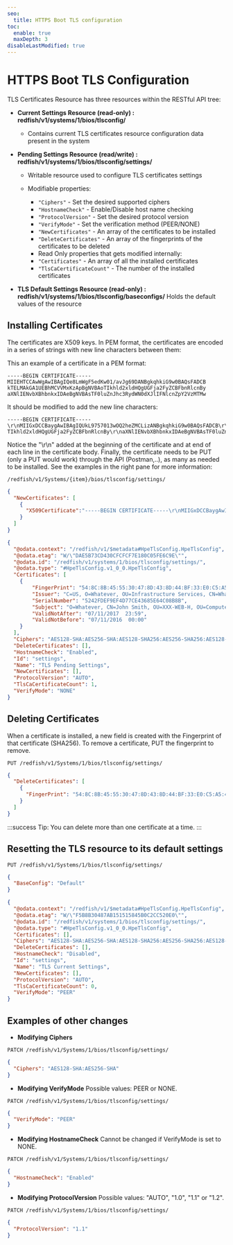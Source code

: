 ```yaml
---
seo:
  title: HTTPS Boot TLS configuration
toc:
  enable: true
  maxDepth: 3
disableLastModified: true
---
```


# HTTPS Boot TLS Configuration

 TLS Certificates Resource has three resources within the RESTful API tree:

* **Current Settings Resource (read-only) : redfish/v1/systems/1/bios/tlsconfig/**
  * Contains current TLS certificates resource configuration data present in the system
* **Pending Settings Resource (read/write) : redfish/v1/systems/1/bios/tlsconfig/settings/**
  * Writable resource used to configure TLS certificates settings
  * Modifiable properties:

    * `"Ciphers"` - Set the desired supported ciphers
    * `"HostnameCheck"` - Enable/Disable host name checking
    * `"ProtocolVersion"` - Set the desired protocol version
    * `"VerifyMode"` - Set the verification method (PEER/NONE)
    * `"NewCertificates"` - An array of the certificates to be installed
    * `"DeleteCertificates"` - An array of the fingerprints of the certificates to be deleted
    * Read Only properties that gets modified internally:
    * `"Certificates"` - An array of all the installed certificates
    * `"TlsCaCertificateCount"` - The number of the installed certificates

* **TLS Default Settings Resource (read-only) : redfish/v1/systems/1/bios/tlsconfig/baseconfigs/**
   Holds the default values of the resource

## Installing Certificates

  The certificates are X509 keys. In PEM format, the certificates are encoded in a series of strings with new line characters between
  them:

  This an example of a certificate in a PEM format:

    -----BEGIN CERTIFICATE-----
    MIIEHTCCAwWgAwIBAgIQe8LmWgF5edKw01/avJg69DANBgkqhkiG9w0BAQsFADCB
    kTELMAkGA1UEBhMCVVMxKzApBgNVBAoTIkhld2xldHQgUGFja2FyZCBFbnRlcnBy
    aXNlIENvbXBhbnkxIDAeBgNVBAsTF0luZnJhc3RydWN0dXJlIFNlcnZpY2VzMTMw

  It should be modified to add the new line characters:

    -----BEGIN CERTIFICATE-----\r\nMIIGxDCCBaygAwIBAgIQUkL9757013wOQ2heZMCLizANBgkqhkiG9w0BAQsFADCB\r\nkTELMAkGA1UEBhMCVVMxKzApBgNVBAo
    TIkhld2xldHQgUGFja2FyZCBFbnRlcnBy\r\naXNlIENvbXBhbnkxIDAeBgNVBAsTF0luZnJhc3RydWN0dXJlIFNlcnZpY2VzMTMw\r\n

  Notice the "\r\n" added at the beginning of the certificate and at end of each line in the certificate body.
  Finally, the certificate needs to be PUT (only a PUT would work) through the API (Postman,..), as many as needed to be installed. See the examples in the right pane for more information:

```text PUT request
/redfish/v1/Systems/{item}/bios/tlsconfig/settings/
```

```json Body
{
  "NewCertificates": [
    {
      "X509Certificate":"-----BEGIN CERTIFICATE-----\r\nMIIGxDCCBaygAwIBAgIQUkL9757013wOQ2heZMCLizANBg......"
    }
  ]
}
```

```json Result after reboot
{
  "@odata.context": "/redfish/v1/$metadata#HpeTlsConfig.HpeTlsConfig",
  "@odata.etag": "W/\"DAE5B73CD430CFCFCF7E180C05FE6C9E\"",
  "@odata.id": "/redfish/v1/systems/1/bios/tlsconfig/settings/",
  "@odata.type": "#HpeTlsConfig.v1_0_0.HpeTlsConfig",
  "Certificates": [
    {
        "FingerPrint": "54:8C:8B:45:55:30:47:8D:43:8D:44:BF:33:E0:C5:A5:44:1E:E9:5E:B2:0A:AC:A6:CA:59:B6:D9:7B:FC:83:A9",
        "Issuer": "C=US, O=Whatever, OU=Infrastructure Services, CN=Whatever Private Root CA",
        "SerialNumber": "5242FDEF9EF4D77CE43685E64C08B8B",
        "Subject": "O=Whatever, CN=John Smith, OU=XXX-WEB-H, OU=Computer Name - Smith.John, OU=Employment Status - Employees, OU=SmartCard, emailAddress=John.Smith@whatever.com",
        "ValidNotAfter": "07/11/2017  23:59",
        "ValidNotBefore": "07/11/2016  00:00"
    }
  ],
  "Ciphers": "AES128-SHA:AES256-SHA:AES128-SHA256:AES256-SHA256:AES128-GCM-SHA256:AES256-GCM-SHA384",
  "DeleteCertificates": [],
  "HostnameCheck": "Enabled",
  "Id": "settings",
  "Name": "TLS Pending Settings",
  "NewCertificates": [],
  "ProtocolVersion": "AUTO",
  "TlsCaCertificateCount": 1,
  "VerifyMode": "NONE"
}
```

## Deleting Certificates

When a certificate is installed, a new field is created with the Fingerprint of that certificate (SHA256).  To remove a certificate, PUT the fingerprint to remove.

```text PUT request
PUT /redfish/v1/Systems/1/bios/tlsconfig/settings/
```

```json Body
{
  "DeleteCertificates": [
    {
      "FingerPrint": "54:8C:8B:45:55:30:47:8D:43:8D:44:BF:33:E0:C5:A5:44:1E:E9:5E:B2:0A:AC:A6:CA:59:B6:D9:7B:FC:83:A9"
    }
  ]
}
```

:::success Tip:
You can delete more than one certificate at a time.
:::

## Resetting the TLS resource to its default settings

```text PUT request
PUT /redfish/v1/Systems/1/bios/tlsconfig/settings/
```

```json Body
{
  "BaseConfig": "Default"
}
```

```json Result after reboot
{
  "@odata.context": "/redfish/v1/$metadata#HpeTlsConfig.HpeTlsConfig",
  "@odata.etag": "W/\"F5B8B30487AB151515845B0C2CC520E0\"",
  "@odata.id": "/redfish/v1/systems/1/bios/tlsconfig/settings/",
  "@odata.type": "#HpeTlsConfig.v1_0_0.HpeTlsConfig",
  "Certificates": [],
  "Ciphers": "AES128-SHA:AES256-SHA:AES128-SHA256:AES256-SHA256:AES128-GCM-SHA256:AES256-GCM-SHA384",
  "DeleteCertificates": [],
  "HostnameCheck": "Disabled",
  "Id": "settings",
  "Name": "TLS Current Settings",
  "NewCertificates": [],
  "ProtocolVersion": "AUTO",
  "TlsCaCertificateCount": 0,
  "VerifyMode": "PEER"
}
```

## Examples of other changes

* **Modifying Ciphers**

```text PATCH request
PATCH /redfish/v1/Systems/1/bios/tlsconfig/settings/
```

```json Body
{
  "Ciphers": "AES128-SHA:AES256-SHA"
}
```

* **Modifying VerifyMode**
Possible values: PEER or NONE.

```text PATCH request
PATCH /redfish/v1/Systems/1/bios/tlsconfig/settings/
```

```json Body
{
  "VerifyMode": "PEER"
}    
```

* **Modifying HostnameCheck**
Cannot be changed if VerifyMode is set to NONE.

```text PATCH request
PATCH /redfish/v1/Systems/1/bios/tlsconfig/settings/
```

```json Body
{
  "HostnameCheck": "Enabled"
}    
```

* **Modifying ProtocolVersion**
Possible values: "AUTO", "1.0", "1.1" or "1.2".

```text PATCH request
PATCH /redfish/v1/Systems/1/bios/tlsconfig/settings/
```

```json Body
{
  "ProtocolVersion": "1.1"
}    
```

